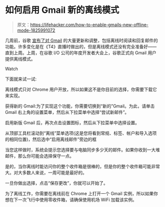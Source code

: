 # 如何启用 Gmail 新的离线模式

> 原文：<https://lifehacker.com/how-to-enable-gmails-new-offline-mode-1825991072>

几周前，谷歌 [宣布了对 Gmail](https://lifehacker.com/here-are-the-major-new-features-google-added-to-gmail-t-1825522973) 的大量更新和调整，包括离线时阅读和回复邮件的功能。许多变化是在《T4》直播时做出的，但是离线模式还没有完全准备好——直到上周。上周，在谷歌 I/O 公司的年度开发者大会上，谷歌正式向 Gmail 用户提供离线模式。

Watch

下面就来试一试:

离线模式只对 Chrome 用户开放，所以如果这不是你目前的选择，你需要下载它来实现。

获得新的 Gmail:为了实现这个功能，你需要切换到“新的”Gmail。为此，请单击 Gmail 右上角的设置菜单，然后从下拉菜单中选择“尝试新邮件”。

启用新版 Gmail 后，再次点击设置图标，然后从下拉菜单中选择设置。

从顶部工具栏滚动到“离线”菜单选项(这是您将看到常规、标签、帐户和导入选项的相同位置)，然后选中“启用离线邮件”旁边的框

当您这样做时，系统会提示您选择要与电脑同步多少天的邮件。如果你收到一大堆邮件，那么你可能会选择保守一点。

是的，当你离线时能访问你的整个收件箱是很棒的，但是你的整个收件箱可能非常大。对大多数人来说，一周可能是最好的。

一旦你做出选择，点击“保存更改”，你就可以开始了。

为了离线工作，你需要在离线前在 Chrome 上打开一个 Gmail 实例，所以如果你想在下一次飞行中使用零收件箱，请确保使用机场 WiFi 加载该实例。